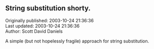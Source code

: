 ## String substitution shorty.  
Originally published: 2003-10-24 21:36:36  
Last updated: 2003-10-24 21:36:36  
Author: Scott David Daniels  
  
A simple (but not hopelessly fragile) approach for string substitution.